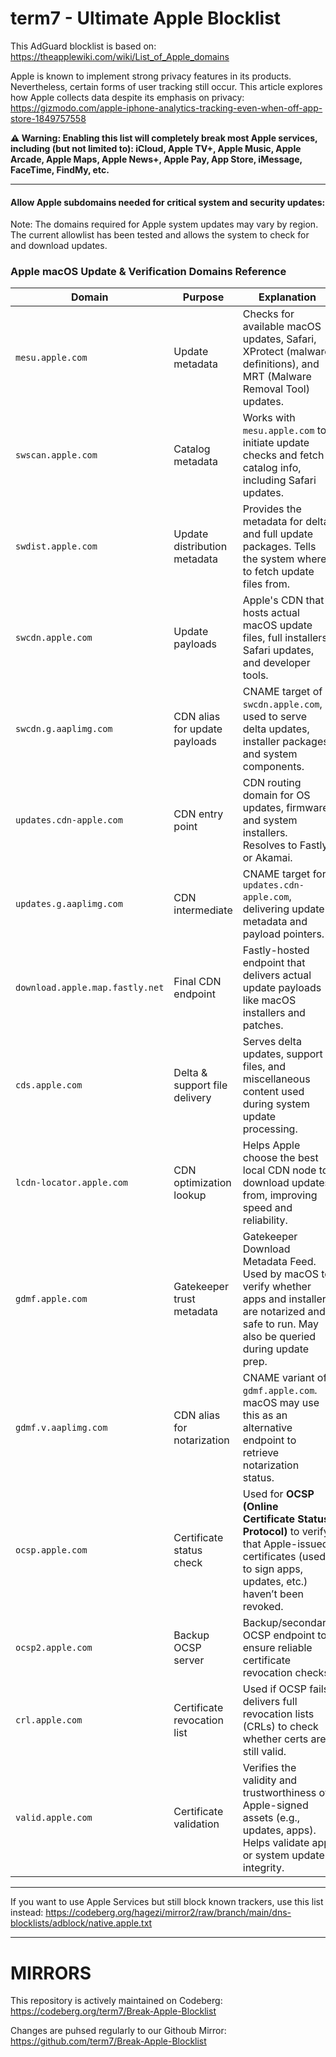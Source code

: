 # term7 - Ultimate Apple Blocklist

This AdGuard blocklist is based on:
https://theapplewiki.com/wiki/List_of_Apple_domains

Apple is known to implement strong privacy features in its products. Nevertheless, certain forms of user tracking still occur. This article explores how Apple collects data despite its emphasis on privacy: https://gizmodo.com/apple-iphone-analytics-tracking-even-when-off-app-store-1849757558

**⚠️ Warning: Enabling this list will completely break most Apple services, including (but not limited to): iCloud, Apple TV+, Apple Music, Apple Arcade, Apple Maps, Apple News+, Apple Pay, App Store, iMessage, FaceTime, FindMy, etc.**

* * *

#### Allow Apple subdomains needed for critical system and security updates:

Note: The domains required for Apple system updates may vary by region.
The current allowlist has been tested and allows the system to check for and download updates.

### **Apple macOS Update & Verification Domains Reference**

| **Domain**                        | **Purpose**                  | **Explanation** |
|----------------------------------|------------------------------|-----------------|
| `mesu.apple.com`                 | Update metadata              | Checks for available macOS updates, Safari, XProtect (malware definitions), and MRT (Malware Removal Tool) updates. |
| `swscan.apple.com`              | Catalog metadata             | Works with `mesu.apple.com` to initiate update checks and fetch catalog info, including Safari updates. |
| `swdist.apple.com`              | Update distribution metadata | Provides the metadata for delta and full update packages. Tells the system where to fetch update files from. |
| `swcdn.apple.com`               | Update payloads              | Apple's CDN that hosts actual macOS update files, full installers, Safari updates, and developer tools. |
| `swcdn.g.aaplimg.com`           | CDN alias for update payloads | CNAME target of `swcdn.apple.com`, used to serve delta updates, installer packages, and system components. |
| `updates.cdn-apple.com`         | CDN entry point              | CDN routing domain for OS updates, firmware, and system installers. Resolves to Fastly or Akamai. |
| `updates.g.aaplimg.com`         | CDN intermediate             | CNAME target for `updates.cdn-apple.com`, delivering update metadata and payload pointers. |
| `download.apple.map.fastly.net`| Final CDN endpoint           | Fastly-hosted endpoint that delivers actual update payloads like macOS installers and patches. |
| `cds.apple.com`                 | Delta & support file delivery| Serves delta updates, support files, and miscellaneous content used during system update processing. |
| `lcdn-locator.apple.com`        | CDN optimization lookup      | Helps Apple choose the best local CDN node to download updates from, improving speed and reliability. |
| `gdmf.apple.com`                | Gatekeeper trust metadata    | Gatekeeper Download Metadata Feed. Used by macOS to verify whether apps and installers are notarized and safe to run. May also be queried during update prep. |
| `gdmf.v.aaplimg.com`            | CDN alias for notarization   | CNAME variant of `gdmf.apple.com`. macOS may use this as an alternative endpoint to retrieve notarization status. |
| `ocsp.apple.com`                | Certificate status check     | Used for **OCSP (Online Certificate Status Protocol)** to verify that Apple-issued certificates (used to sign apps, updates, etc.) haven’t been revoked. |
| `ocsp2.apple.com`               | Backup OCSP server           | Backup/secondary OCSP endpoint to ensure reliable certificate revocation checks. |
| `crl.apple.com`                 | Certificate revocation list  | Used if OCSP fails; delivers full revocation lists (CRLs) to check whether certs are still valid. |
| `valid.apple.com`              | Certificate validation       | Verifies the validity and trustworthiness of Apple-signed assets (e.g., updates, apps). Helps validate app or system update integrity. |



* * *

If you want to use Apple Services but still block known trackers, use this list instead:
https://codeberg.org/hagezi/mirror2/raw/branch/main/dns-blocklists/adblock/native.apple.txt

***

# **MIRRORS**

This repository is actively maintained on Codeberg:<br>
https://codeberg.org/term7/Break-Apple-Blocklist

Changes are puhsed regularly to our Githoub Mirror:<br>
https://github.com/term7/Break-Apple-Blocklist